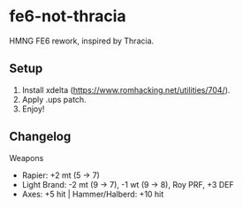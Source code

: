 # fe6-not-thracia
HMNG FE6 rework, inspired by Thracia.

## Setup

1. Install xdelta (https://www.romhacking.net/utilities/704/).
2. Apply .ups patch.
3. Enjoy!

## Changelog
Weapons
- Rapier: +2 mt (5 → 7)
- Light Brand: -2 mt (9 → 7), -1 wt (9 → 8), Roy PRF, +3 DEF
- Axes: +5 hit | Hammer/Halberd: +10 hit
